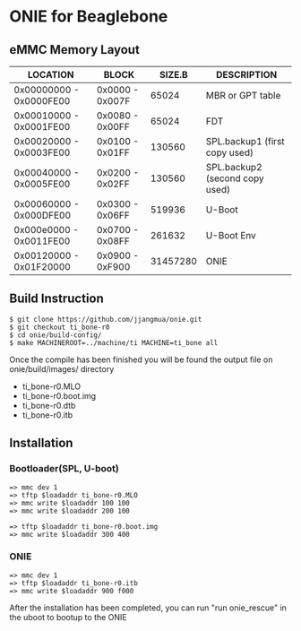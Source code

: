 # ONIE for Beaglebone

## eMMC Memory Layout

| LOCATION                 | BLOCK           | SIZE.B   | DESCRIPTION                    |
| ------------------------ | --------------- | -------- | ------------------------------ |
| 0x00000000 - 0x0000FE00  | 0x0000 - 0x007F | 65024    | MBR or GPT table               |
| 0x00010000 - 0x0001FE00  | 0x0080 - 0x00FF | 65024    | FDT                            |
| 0x00020000 - 0x0003FE00  | 0x0100 - 0x01FF | 130560   | SPL.backup1 (first copy used)  |
| 0x00040000 - 0x0005FE00  | 0x0200 - 0x02FF | 130560   | SPL.backup2 (second copy used) |
| 0x00060000 - 0x000DFE00  | 0x0300 - 0x06FF | 519936   | U-Boot                         |
| 0x000e0000 - 0x0011FE00  | 0x0700 - 0x08FF | 261632   | U-Boot Env                     |
| 0x00120000 - 0x01F20000  | 0x0900 - 0xF900 | 31457280 | ONIE                           |

## Build Instruction
```
$ git clone https://github.com/jjangmua/onie.git
$ git checkout ti_bone-r0
$ cd onie/build-config/
$ make MACHINEROOT=../machine/ti MACHINE=ti_bone all
```
Once the compile has been finished you will be found the output file on onie/build/images/ directory
* ti_bone-r0.MLO
* ti_bone-r0.boot.img
* ti_bone-r0.dtb
* ti_bone-r0.itb

## Installation
### Bootloader(SPL, U-boot)
```
=> mmc dev 1
=> tftp $loadaddr ti_bone-r0.MLO
=> mmc write $loadaddr 100 100
=> mmc write $loadaddr 200 100

=> tftp $loadaddr ti_bone-r0.boot.img
=> mmc write $loadaddr 300 400
```
### ONIE
```
=> mmc dev 1
=> tftp $loadaddr ti_bone-r0.itb
=> mmc write $loadaddr 900 f000
```

After the installation has been completed, you can run "run onie_rescue" in the uboot to bootup to the ONIE
